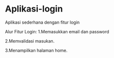 # Aplikasi-login
Aplikasi sederhana dengan fitur login

Alur Fitur Login:
1.Memasukkan email dan password

2.Memvalidasi masukan.

3.Menampilkan halaman home.
